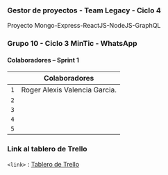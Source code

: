 ### Gestor de proyectos - Team Legacy - Ciclo 4
Proyecto Mongo-Express-ReactJS-NodeJS-GraphQL

### Grupo 10 - Ciclo 3 MinTic - WhatsApp

#### Colaboradores – Sprint 1


|     | Colaboradores                        |
| --- | ------------------------------------ |
| `1` | Roger Alexis Valencia Garcia.        |
| `2` |                                      |
| `3` |                                      |
| `4` |                                      |
| `5` |                                      |


### Link al tablero de Trello

`<link>` : [Tablero de Trello ](https://trello.com/invite/b/hM7f6GGj/914e072df592ce766af3b1fab31b0fcd/project-manager "Tablero de Trello")